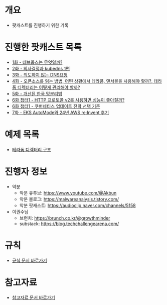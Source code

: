 # 개요

* 팟캐스트를 진행하기 위한 기록

# 진행한 팟캐스트 목록

* [1화 - 데브옵스는 무엇일까?](https://youtu.be/*ZzoP3mnbZc?si=f0MEDe1exe0MNH1t)
* [2화 - 의사결정과 kubedns 1편](https://youtu.be/B7IgpbOfPq8?si=RsZ5IVEXKD62N-w7)
* [3화 - 의도하지 않는 DNS요청](https://youtu.be/cBUgtfXl_U8?si=IKraauqQ-PaxQNba)
* [4화 - 오픈소스를 읽는 방법, 어떤 상황에서 테라폼, 앤서블을 사용해야 할까?, 테라폼 디렉터리는 어떻게 관리해야 할까?](https://youtu.be/qLfNgQDWDFs)
* [5화 - 개선된 한국 망분리법](https://youtu.be/oFbdkwrqEGQ)
* [6화 챕터1 - HTTP 프로토콜 v2를 사용하면 성능이 좋아질까?](https://youtu.be/ynIFNPq8hOM)
* [6화 챕터1 - 쿠버네티스 업데이트 전략 선택 기준](https://youtu.be/RyINwCc2pcs)
* [7화 - EKS AutoMode와 24년 AWS re:Invent 후기](https://youtu.be/VuDhWUDP8R8)

# 예제 목록

* [테라폼 디렉터리 구조](./terraform_directory_structure/)

# 진행자 정보

* 악분
  * 악분 유투브: https://www.youtube.com/@Akbun
  * 악분 블로그: https://malwareanalysis.tistory.com/
  * 악분 팟캐스트: https://audioclip.naver.com/channels/5158
* 이권수님
  * 브런치: https://brunch.co.kr/@growthminder
  * substack: https://blog.techchallengearena.com/

# 규칙

* [규칙 문서 바로가기](./rule.md)

# 참고자료

* [참고자료 문서 바로가기](./reference.md)
